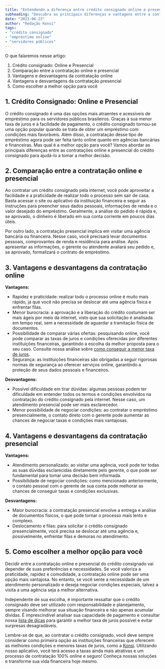 ```yaml
---
title: "Entendendo a diferença entre crédito consignado online e presencial"
subheading: "Descubra as principais diferenças e vantagens entre a contratação online e tradicional de crédito consignado para servidores públicos."
date: "2023-06-23"
author: "Redação Konsi"
tags:
- "crédito consignado"
- "empréstimo online"
- "servidores públicos"
---
```


O que falaremos nesse artigo:

1. Crédito consignado: Online e Presencial
2. Comparação entre a contratação online e presencial
3. Vantagens e desvantagens da contratação online
4. Vantagens e desvantagens da contratação presencial
5. Como escolher a melhor opção para você

## 1. Crédito Consignado: Online e Presencial

O crédito consignado é uma das opções mais atraentes e acessíveis de empréstimo para os servidores públicos brasileiros. Graças à sua menor taxa de juros e à facilidade de pagamento, o crédito consignado tornou-se uma opção popular quando se trata de obter um empréstimo com condições mais favoráveis. Além disso, a contratação desse tipo de empréstimo agora pode ser feita tanto online quanto em agências bancárias e financeiras. Mas qual é a melhor opção para você? Vamos abordar as principais diferenças entre as contratações online e presencial do crédito consignado para ajudá-lo a tomar a melhor decisão.

## 2. Comparação entre a contratação online e presencial

Ao contratar um crédito consignado pela internet, você pode aproveitar a facilidade e a praticidade de realizar todo o processo sem sair de casa. Basta acessar o site ou aplicativo da instituição financeira e seguir as instruções para preencher seus dados pessoais, informações de renda e o valor desejado do empréstimo. Geralmente, a análise do pedido é rápida e, se aprovado, o dinheiro é liberado em sua conta corrente em poucos dias úteis.

Por outro lado, a contratação presencial implica em visitar uma agência bancária ou financeira. Nesse caso, você precisará levar documentos pessoais, comprovantes de renda e residência para análise. Após apresentar as informações, o gerente ou atendente avaliará seu pedido e, se aprovado, formalizará o contrato de empréstimo.

## 3. Vantagens e desvantagens da contratação online

**Vantagens:**

- Rapidez e praticidade: realizar todo o processo online é muito mais rápido, já que você não precisa se deslocar até uma agência física e enfrentar filas.
- Menor burocracia: a aprovação e a liberação do crédito costumam ser mais ágeis por meio da internet, visto que sua solicitação é analisada em tempo real, sem a necessidade de aguardar a tramitação física de documentos.
- Possibilidade de comparar várias ofertas: pesquisando online, você pode comparar as taxas de juros e condições oferecidas por diferentes instituições financeiras, garantindo a escolha da melhor proposta para o seu caso. Consulte nossa análise sobre [como conseguir a menor taxa de juros](https://konsi.com.br/postagens/como-conseguir-a-menor-taxa-de-juros.md).
- Segurança: as instituições financeiras são obrigadas a seguir rigorosas normas de segurança ao oferecer serviços online, garantindo a proteção de seus dados pessoais e financeiros.

**Desvantagens:**

- Possível dificuldade em tirar dúvidas: algumas pessoas podem ter dificuldade em entender todos os termos e condições envolvidos na contratação do crédito consignado pela internet. Nesse caso, um atendimento presencial pode ser mais esclarecedor.
- Menor possibilidade de negociar condições: ao contratar o empréstimo presencialmente, o contato direto com o gerente pode aumentar as chances de negociar taxas e condições mais vantajosas.

## 4. Vantagens e desvantagens da contratação presencial

**Vantagens:**

- Atendimento personalizado: ao visitar uma agência, você pode ter todas as suas dúvidas esclarecidas diretamente pelo gerente, o que pode ser fundamental para tomar uma decisão bem informada.
- Possibilidade de negociar condições: como mencionado anteriormente, o contato pessoal com o gerente de sua conta pode melhorar as chances de conseguir taxas e condições exclusivas.

**Desvantagens:**

- Maior burocracia: a contratação presencial envolve a entrega e análise de documentos físicos, o que pode tornar o processo mais lento e complexo.
- Deslocamento e filas: para solicitar o crédito consignado presencialmente, você precisa se deslocar até uma agência e, possivelmente, enfrentar filas e demoras no atendimento.

## 5. Como escolher a melhor opção para você

Decidir entre a contratação online e presencial do crédito consignado vai depender de suas preferências e necessidades. Se você valoriza a praticidade, rapidez e comodidade, a contratação online pode ser uma opção mais vantajosa. No entanto, se você sente a necessidade de um atendimento personalizado e deseja negociar condições especiais, talvez a visita a uma agência seja a melhor alternativa.

Independente de sua escolha, é importante ressaltar que o crédito consignado deve ser utilizado com responsabilidade e planejamento, sempre visando melhorar sua situação financeira e não apenas acumular dívidas. É imprescindível analisar sua capacidade de pagamento e consultar nossa [lista de dicas](https://konsi.com.br/postagens/7-dicas-para-conseguir-a-menor-taxa-de-juros-no-consignado.md) para garantir a melhor taxa de juros possível e evitar surpresas desagradáveis.

Lembre-se de que, ao contratar o crédito consignado, você deve sempre considerar como primeira opção as instituições financeiras que oferecem as melhores condições e menores taxas de juros, como a [Konsi](https://konsi.com.br/download). Utilizando nosso aplicativo, você terá acesso a taxas ainda mais atrativas e um processo de contratação 100% online e seguro! Conheça nossas soluções e transforme sua vida financeira hoje mesmo.
